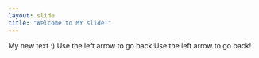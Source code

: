 ```yaml
---
layout: slide
title: "Welcome to MY slide!"
---
```

My new text :)
Use the left arrow to go back!Use the left arrow to go back!
